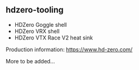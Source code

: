 ## hdzero-tooling

* HDZero Goggle shell
* HDZero VRX shell
* HDZero VTX Race V2 heat sink

Production information: https://www.hd-zero.com/

More to be added...
